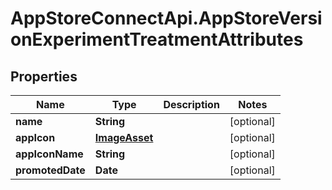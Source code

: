 # AppStoreConnectApi.AppStoreVersionExperimentTreatmentAttributes

## Properties

Name | Type | Description | Notes
------------ | ------------- | ------------- | -------------
**name** | **String** |  | [optional] 
**appIcon** | [**ImageAsset**](ImageAsset.md) |  | [optional] 
**appIconName** | **String** |  | [optional] 
**promotedDate** | **Date** |  | [optional] 


